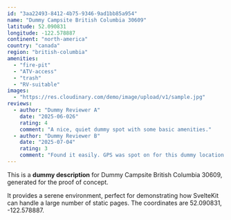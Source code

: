 ```yaml
---
id: "3aa22493-8412-4b75-9346-9ad1bb85a954"
name: "Dummy Campsite British Columbia 30609"
latitude: 52.090831
longitude: -122.578887
continent: "north-america"
country: "canada"
region: "british-columbia"
amenities:
  - "fire-pit"
  - "ATV-access"
  - "trash"
  - "RV-suitable"
images:
  - "https://res.cloudinary.com/demo/image/upload/v1/sample.jpg"
reviews:
  - author: "Dummy Reviewer A"
    date: "2025-06-026"
    rating: 4
    comment: "A nice, quiet dummy spot with some basic amenities."
  - author: "Dummy Reviewer B"
    date: "2025-07-04"
    rating: 3
    comment: "Found it easily. GPS was spot on for this dummy location."
---
```


This is a **dummy description** for Dummy Campsite British Columbia 30609, generated for the proof of concept.

It provides a serene environment, perfect for demonstrating how SvelteKit can handle a large number of static pages. The coordinates are 52.090831, -122.578887.
